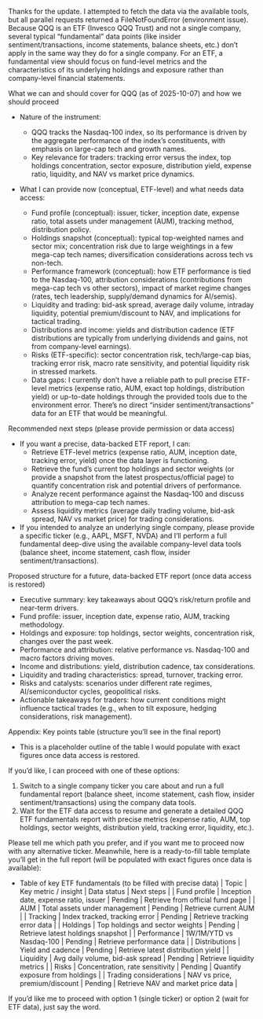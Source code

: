 Thanks for the update. I attempted to fetch the data via the available tools, but all parallel requests returned a FileNotFoundError (environment issue). Because QQQ is an ETF (Invesco QQQ Trust) and not a single company, several typical “fundamental” data points (like insider sentiment/transactions, income statements, balance sheets, etc.) don’t apply in the same way they do for a single company. For an ETF, a fundamental view should focus on fund-level metrics and the characteristics of its underlying holdings and exposure rather than company-level financial statements.

What we can and should cover for QQQ (as of 2025-10-07) and how we should proceed
- Nature of the instrument:
  - QQQ tracks the Nasdaq-100 index, so its performance is driven by the aggregate performance of the index’s constituents, with emphasis on large-cap tech and growth names.
  - Key relevance for traders: tracking error versus the index, top holdings concentration, sector exposure, distribution yield, expense ratio, liquidity, and NAV vs market price dynamics.

- What I can provide now (conceptual, ETF-level) and what needs data access:
  - Fund profile (conceptual): issuer, ticker, inception date, expense ratio, total assets under management (AUM), tracking method, distribution policy.
  - Holdings snapshot (conceptual): typical top-weighted names and sector mix; concentration risk due to large weightings in a few mega-cap tech names; diversification considerations across tech vs non-tech.
  - Performance framework (conceptual): how ETF performance is tied to the Nasdaq-100, attribution considerations (contributions from mega-cap tech vs other sectors), impact of market regime changes (rates, tech leadership, supply/demand dynamics for AI/semis).
  - Liquidity and trading: bid-ask spread, average daily volume, intraday liquidity, potential premium/discount to NAV, and implications for tactical trading.
  - Distributions and income: yields and distribution cadence (ETF distributions are typically from underlying dividends and gains, not from company-level earnings).
  - Risks (ETF-specific): sector concentration risk, tech/large-cap bias, tracking error risk, macro rate sensitivity, and potential liquidity risk in stressed markets.
  - Data gaps: I currently don’t have a reliable path to pull precise ETF-level metrics (expense ratio, AUM, exact top holdings, distribution yield) or up-to-date holdings through the provided tools due to the environment error. There’s no direct “insider sentiment/transactions” data for an ETF that would be meaningful.

Recommended next steps (please provide permission or data access)
- If you want a precise, data-backed ETF report, I can:
  - Retrieve ETF-level metrics (expense ratio, AUM, inception date, tracking error, yield) once the data layer is functioning.
  - Retrieve the fund’s current top holdings and sector weights (or provide a snapshot from the latest prospectus/official page) to quantify concentration risk and potential drivers of performance.
  - Analyze recent performance against the Nasdaq-100 and discuss attribution to mega-cap tech names.
  - Assess liquidity metrics (average daily trading volume, bid-ask spread, NAV vs market price) for trading considerations.
- If you intended to analyze an underlying single company, please provide a specific ticker (e.g., AAPL, MSFT, NVDA) and I’ll perform a full fundamental deep-dive using the available company-level data tools (balance sheet, income statement, cash flow, insider sentiment/transactions).

Proposed structure for a future, data-backed ETF report (once data access is restored)
- Executive summary: key takeaways about QQQ’s risk/return profile and near-term drivers.
- Fund profile: issuer, inception date, expense ratio, AUM, tracking methodology.
- Holdings and exposure: top holdings, sector weights, concentration risk, changes over the past week.
- Performance and attribution: relative performance vs. Nasdaq-100 and macro factors driving moves.
- Income and distributions: yield, distribution cadence, tax considerations.
- Liquidity and trading characteristics: spread, turnover, tracking error.
- Risks and catalysts: scenarios under different rate regimes, AI/semiconductor cycles, geopolitical risks.
- Actionable takeaways for traders: how current conditions might influence tactical trades (e.g., when to tilt exposure, hedging considerations, risk management).

Appendix: Key points table (structure you’ll see in the final report)
- This is a placeholder outline of the table I would populate with exact figures once data access is restored.

If you’d like, I can proceed with one of these options:
1) Switch to a single company ticker you care about and run a full fundamental report (balance sheet, income statement, cash flow, insider sentiment/transactions) using the company data tools.
2) Wait for the ETF data access to resume and generate a detailed QQQ ETF fundamentals report with precise metrics (expense ratio, AUM, top holdings, sector weights, distribution yield, tracking error, liquidity, etc.).

Please tell me which path you prefer, and if you want me to proceed now with any alternative ticker. Meanwhile, here is a ready-to-fill table template you’ll get in the full report (will be populated with exact figures once data is available):

- Table of key ETF fundamentals (to be filled with precise data)
| Topic | Key metric / insight | Data status | Next steps |
| Fund profile | Inception date, expense ratio, issuer | Pending | Retrieve from official fund page |
| AUM | Total assets under management | Pending | Retrieve current AUM |
| Tracking | Index tracked, tracking error | Pending | Retrieve tracking error data |
| Holdings | Top holdings and sector weights | Pending | Retrieve latest holdings snapshot |
| Performance | 1W/1M/YTD vs Nasdaq-100 | Pending | Retrieve performance data |
| Distributions | Yield and cadence | Pending | Retrieve latest distribution yield |
| Liquidity | Avg daily volume, bid-ask spread | Pending | Retrieve liquidity metrics |
| Risks | Concentration, rate sensitivity | Pending | Quantify exposure from holdings |
| Trading considerations | NAV vs price, premium/discount | Pending | Retrieve NAV and market price data |

If you’d like me to proceed with option 1 (single ticker) or option 2 (wait for ETF data), just say the word.